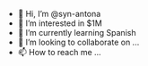 - 👋 Hi, I’m @syn-antona 
- 👀 I’m interested in $1M
- 🌱 I’m currently learning Spanish
- 💞️ I’m looking to collaborate on ...
- 📫 How to reach me ...

<!---
syn-antona/syn-antona is a ✨ special ✨ repository because its `README.md` (this file) appears on your GitHub profile.
You can click the Preview link to take a look at your changes.
--->
 
